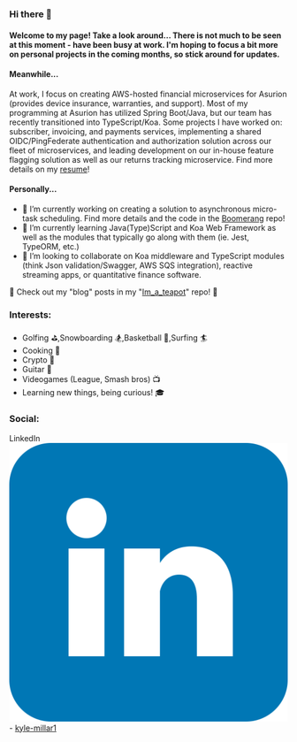 ### Hi there 👋

#### Welcome to my page! Take a look around... There is not much to be seen at this moment - have been busy at work. I'm hoping to focus a bit more on personal projects in the coming months, so stick around for updates. 

#### Meanwhile...

At work, I focus on creating AWS-hosted financial microservices for Asurion (provides device insurance, warranties, and support). Most of my programming at Asurion has utilized Spring Boot/Java, but our team has recently transitioned into TypeScript/Koa. Some projects I have worked on: subscriber, invoicing, and payments services, implementing a shared OIDC/PingFederate authentication and authorization solution across our fleet of microservices, and leading development on our in-house feature flagging solution as well as our returns tracking microservice. Find more details on my [resume](https://www.github.com/kylemillar608/kylemillar608/resume/)!

#### Personally...

- 🔭 I’m currently working on creating a solution to asynchronous micro-task scheduling. Find more details and the code in the [Boomerang](https://www.github.com/kylemillar608/Boomerang) repo!
- 🌱 I’m currently learning Java(Type)Script and Koa Web Framework as well as the modules that typically go along with them (ie. Jest, TypeORM, etc.)
- 👯 I’m looking to collaborate on Koa middleware and TypeScript modules (think Json validation/Swagger, AWS SQS integration), reactive streaming apps, or quantitative finance software.

👀 Check out my "blog" posts in my "[Im_a_teapot](https://www.github.com/kylemillar608/Im_a_teapot/)" repo! 💭

### Interests:
  - Golfing ⛳,Snowboarding 🏂,Basketball 🏀,Surfing 🏄
  - Cooking 🍴
  - Crypto 🤖
  - Guitar 🎸
  - Videogames (League, Smash bros) 📺
  - Learning new things, being curious! 🎓
  
### Social:  
LinkedIn <img src="./img/linkedin.svg"> - [kyle-millar1](https://www.linkedin.com/in/kyle-millar1/)

  
<!--
**kylemillar608/kylemillar608** is a ✨ _special_ ✨ repository because its `README.md` (this file) appears on your GitHub profile.

Here are some ideas to get you started:



- 👯 I’m looking to collaborate on ...
- 🤔 I’m looking for help with ...
- 💬 Ask me about ...

- 😄 Pronouns: ...
- ⚡ Fun fact: ...
-->
